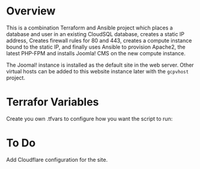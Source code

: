 # Overview
This is a combination Terraform and Ansible project which places a database and user in an existing CloudSQL database, creates a static IP address, Creates firewall rules for 80 and 443,  creates a compute instance bound to the static IP, and finally uses Ansible to provision Apache2, the latest PHP-FPM and installs Joomla! CMS on the new compute instance.

The Joomal! instance is installed as the default site in the web server. Other virtual hosts can be added to this website instance later with the `gcpvhost` project.

# Terrafor Variables
Create you own .tfvars to configure how you want the script to run:


# To Do
Add Cloudflare configuration for the site.

